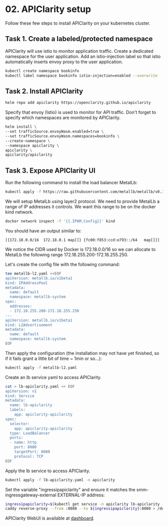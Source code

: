 # 02. APIClarity setup

Follow these few steps to install APIClarity on your kubernetes cluster.

## Task 1. Create a labeled/protected namespace

APIClarity will use istio to monitor application traffic.
Create a dedicated namespace for the user application.
Add an istio-injection label so that istio automatically inserts envoy proxy to the user application.

```bash
kubectl create namespace bookinfo
kubectl label namespace bookinfo istio-injection=enabled --overwrite
```

## Task 2. Install APIClarity

```bash
helm repo add apiclarity https://openclarity.github.io/apiclarity
```

Specify that envoy (Istio) is used to monitor for API traffic.
Don't forget to specify which namespaces are monitored by APIClarity.

```bash
helm install \
--set trafficSource.envoyWasm.enabled=true \
--set trafficSource.envoyWasm.namespaces=bookinfo \
--create-namespace \
--namespace apiclarity \
apiclarity \
apiclarity/apiclarity
```

## Task 3. Expose APIClarity UI

Run the following command to install the load balancer MetalLb:

```bash
kubectl apply -f https://raw.githubusercontent.com/metallb/metallb/v0.13.5/config/manifests/metallb-native.yaml
```

We will setup MetalLb using layer2 protocol. We need to provide MetalLb a range of IP addresses it controls. We want this range to be on the docker kind network.

```bash
docker network inspect -f '{{.IPAM.Config}}' kind
```

You should have an output similar to:

```console
[{172.18.0.0/16  172.18.0.1 map[]} {fc00:f853:ccd:e793::/64   map[]}]
```

We notice the CIDR used by Docker is 172.18.0.0/16 so we can allocate to MetalLb the following range 172.18.255.200-172.18.255.250.

Let's create the config file with the following command:


```bash
tee metallb-l2.yaml <<EOF
apiVersion: metallb.io/v1beta1
kind: IPAddressPool
metadata:
  name: default
  namespace: metallb-system
spec:
  addresses:
  - 172.18.255.200-172.18.255.250
---
apiVersion: metallb.io/v1beta1
kind: L2Advertisement
metadata:
  name: default
  namespace: metallb-system
EOF
```

Then apply the configuration (the installation may not have yet finished, so if it fails grant a little bit of time ~ 1min or so...):

```bash
kubectl apply -f metallb-l2.yaml
```

Create an lb service yaml to access APIClarity.

```bash
cat > lb-apiclarity.yaml << EOF
apiVersion: v1
kind: Service
metadata:  
  name: lb-apiclarity
  labels:
    app: apiclarity-apiclarity
spec:
  selector:
    app: apiclarity-apiclarity
  type: LoadBalancer
  ports:  
  - name: http
    port: 8080
    targetPort: 8080
    protocol: TCP
EOF
```

Apply the lb service to access APIClarity.

```bash
kubectl apply -f lb-apiclarity.yaml -n apiclarity
```

Set the variable "ingressipapiclarity" and ensure it matches the smm-ingressgateway-external EXTERNAL-IP address:

```bash
ingressipapiclarity=$(kubectl get service -n apiclarity lb-apiclarity -o jsonpath='{.status.loadBalancer.ingress[0].ip}')
caddy reverse-proxy --from :8080 --to ${ingressipapiclarity}:8080 > /dev/null 2>&1 &
```

APIClarity WebUI is available at [dashboard](http://location.hostname:8080).
